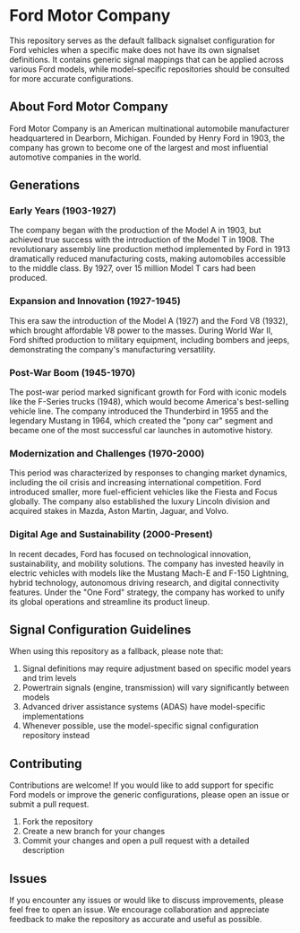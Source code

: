 # Ford Motor Company

This repository serves as the default fallback signalset configuration for Ford vehicles when a specific make does not have its own signalset definitions. It contains generic signal mappings that can be applied across various Ford models, while model-specific repositories should be consulted for more accurate configurations.

## About Ford Motor Company

Ford Motor Company is an American multinational automobile manufacturer headquartered in Dearborn, Michigan. Founded by Henry Ford in 1903, the company has grown to become one of the largest and most influential automotive companies in the world.

## Generations

### Early Years (1903-1927)
The company began with the production of the Model A in 1903, but achieved true success with the introduction of the Model T in 1908. The revolutionary assembly line production method implemented by Ford in 1913 dramatically reduced manufacturing costs, making automobiles accessible to the middle class. By 1927, over 15 million Model T cars had been produced.

### Expansion and Innovation (1927-1945)
This era saw the introduction of the Model A (1927) and the Ford V8 (1932), which brought affordable V8 power to the masses. During World War II, Ford shifted production to military equipment, including bombers and jeeps, demonstrating the company's manufacturing versatility.

### Post-War Boom (1945-1970)
The post-war period marked significant growth for Ford with iconic models like the F-Series trucks (1948), which would become America's best-selling vehicle line. The company introduced the Thunderbird in 1955 and the legendary Mustang in 1964, which created the "pony car" segment and became one of the most successful car launches in automotive history.

### Modernization and Challenges (1970-2000)
This period was characterized by responses to changing market dynamics, including the oil crisis and increasing international competition. Ford introduced smaller, more fuel-efficient vehicles like the Fiesta and Focus globally. The company also established the luxury Lincoln division and acquired stakes in Mazda, Aston Martin, Jaguar, and Volvo.

### Digital Age and Sustainability (2000-Present)
In recent decades, Ford has focused on technological innovation, sustainability, and mobility solutions. The company has invested heavily in electric vehicles with models like the Mustang Mach-E and F-150 Lightning, hybrid technology, autonomous driving research, and digital connectivity features. Under the "One Ford" strategy, the company has worked to unify its global operations and streamline its product lineup.

## Signal Configuration Guidelines

When using this repository as a fallback, please note that:

1. Signal definitions may require adjustment based on specific model years and trim levels
2. Powertrain signals (engine, transmission) will vary significantly between models
3. Advanced driver assistance systems (ADAS) have model-specific implementations
4. Whenever possible, use the model-specific signal configuration repository instead

## Contributing

Contributions are welcome! If you would like to add support for specific Ford models or improve the generic configurations, please open an issue or submit a pull request.

1. Fork the repository
2. Create a new branch for your changes
3. Commit your changes and open a pull request with a detailed description

## Issues

If you encounter any issues or would like to discuss improvements, please feel free to open an issue. We encourage collaboration and appreciate feedback to make the repository as accurate and useful as possible.
